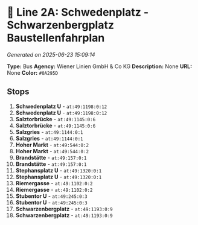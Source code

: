 # 🚌 Line 2A: Schwedenplatz - Schwarzenbergplatz Baustellenfahrplan

*Generated on 2025-06-23 15:09:14*

**Type:** Bus
**Agency:** Wiener Linien GmbH & Co KG
**Description:** None
**URL:** None
**Color:** `#0A295D`

## Stops

1. **Schwedenplatz U** - `at:49:1198:0:12`
2. **Schwedenplatz U** - `at:49:1198:0:12`
3. **Salztorbrücke** - `at:49:1145:0:6`
4. **Salztorbrücke** - `at:49:1145:0:6`
5. **Salzgries** - `at:49:1144:0:1`
6. **Salzgries** - `at:49:1144:0:1`
7. **Hoher Markt** - `at:49:544:0:2`
8. **Hoher Markt** - `at:49:544:0:2`
9. **Brandstätte** - `at:49:157:0:1`
10. **Brandstätte** - `at:49:157:0:1`
11. **Stephansplatz U** - `at:49:1320:0:1`
12. **Stephansplatz U** - `at:49:1320:0:1`
13. **Riemergasse** - `at:49:1102:0:2`
14. **Riemergasse** - `at:49:1102:0:2`
15. **Stubentor U** - `at:49:245:0:3`
16. **Stubentor U** - `at:49:245:0:3`
17. **Schwarzenbergplatz** - `at:49:1193:0:9`
18. **Schwarzenbergplatz** - `at:49:1193:0:9`